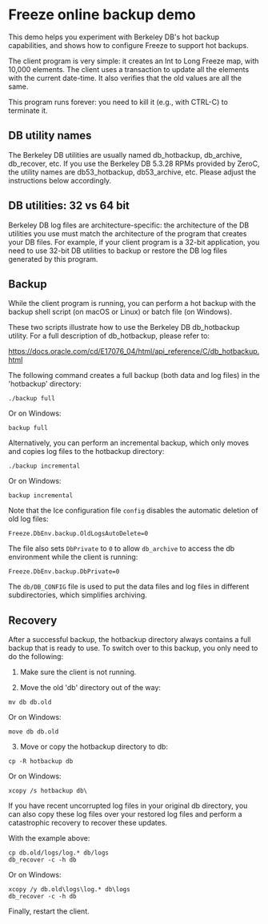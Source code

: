 # Freeze online backup demo

This demo helps you experiment with Berkeley DB's hot backup capabilities, and
shows how to configure Freeze to support hot backups.

The client program is very simple: it creates an Int to Long Freeze map, with
10,000 elements. The client uses a transaction to update all the elements with
the current date-time. It also verifies that the old values are all the same.

This program runs forever: you need to kill it (e.g., with CTRL-C) to terminate
it.

## DB utility names

The Berkeley DB utilities are usually named db_hotbackup, db_archive,
db_recover, etc. If you use the Berkeley DB 5.3.28 RPMs provided by ZeroC,
the utility names are db53_hotbackup, db53_archive, etc. Please adjust the
instructions below accordingly.

## DB utilities: 32 vs 64 bit

Berkeley DB log files are architecture-specific: the architecture of the DB
utilities you use must match the architecture of the program that creates your
DB files. For example, if your client program is a 32-bit application, you need
to use 32-bit DB utilities to backup or restore the DB log files generated by
this program.

## Backup

While the client program is running, you can perform a hot backup with the backup
shell script (on macOS or Linux) or batch file (on Windows).

These two scripts illustrate how to use the Berkeley DB db_hotbackup utility.
For a full description of db_hotbackup, please refer to:

  https://docs.oracle.com/cd/E17076_04/html/api_reference/C/db_hotbackup.html

The following command creates a full backup (both data and log files)
in the 'hotbackup' directory:

```
./backup full
```

Or on Windows:

 ```
backup full
 ```

Alternatively, you can perform an incremental backup, which only moves
and copies log files to the hotbackup directory:

```
./backup incremental
```

Or on Windows:

```
backup incremental
```

Note that the Ice configuration file `config` disables the automatic deletion of
old log files:

```
Freeze.DbEnv.backup.OldLogsAutoDelete=0
```

The file also sets `DbPrivate` to `0` to allow `db_archive` to access the db
environment while the client is running:

```
Freeze.DbEnv.backup.DbPrivate=0
```

The `db/DB_CONFIG` file is used to put the data files and log files in different
subdirectories, which simplifies archiving.

## Recovery

After a successful backup, the hotbackup directory always contains a full backup
that is ready to use. To switch over to this backup, you only need to do the
following:

1. Make sure the client is not running.

2. Move the old 'db' directory out of the way:
```
mv db db.old
```

Or on Windows:
```
move db db.old
```

3. Move or copy the hotbackup directory to db:
```
cp -R hotbackup db
```

Or on Windows:
```
xcopy /s hotbackup db\
```

If you have recent uncorrupted log files in your original db directory, you can
also copy these log files over your restored log files and perform a catastrophic
recovery to recover these updates.

With the example above:
```
cp db.old/logs/log.* db/logs
db_recover -c -h db
```

Or on Windows:

``` shell
xcopy /y db.old\logs\log.* db\logs
db_recover -c -h db
```

Finally, restart the client.
